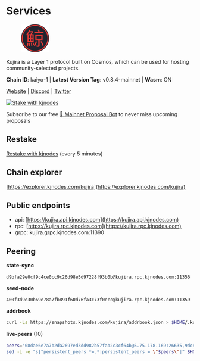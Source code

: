 # Services

<figure><img src="https://raw.githubusercontent.com/kj89/cosmos-images/main/logos/kujira.png" alt=""><figcaption></figcaption></figure>

Kujira is a Layer 1 protocol built on Cosmos, which can be used for  hosting community-selected projects.

**Chain ID**: kaiyo-1 | **Latest Version Tag**: v0.8.4-mainnet | **Wasm**: ON

[Website](https://kujira.app) | [Discord](https://discord.gg/teamkujira) | [Twitter](https://twitter.com/TeamKujira)

[![Stake with kjnodes](https://i.ibb.co/cr44Q8j/button-stake-with-kjnodes.png)](https://restake.app/kujira/kujiravaloper1tnuqj73jfn3724lqz34c27tuv80nv336sadqym)

Subscribe to our free [🤖 Mainnet Proposal Bot](https://t.me/kjnodes_proposal_bot) to never miss upcoming proposals

## Restake

[Restake with kjnodes](https://restake.app/kujira/kujiravaloper1tnuqj73jfn3724lqz34c27tuv80nv336sadqym) (every 5 minutes)
## Chain explorer
[https://explorer.kjnodes.com/kujira](https://explorer.kjnodes.com/kujira)

## Public endpoints

* api: [https://kujira.api.kjnodes.com](https://kujira.api.kjnodes.com)
* rpc: [https://kujira.rpc.kjnodes.com](https://kujira.rpc.kjnodes.com)
* grpc: kujira.grpc.kjnodes.com:11390

## Peering

**state-sync**

```text
d9bfa29e0cf9c4ce0cc9c26d98e5d97228f93b0b@kujira.rpc.kjnodes.com:11356
```

**seed-node**

```text
400f3d9e30b69e78a7fb891f60d76fa3c73f0ecc@kujira.rpc.kjnodes.com:11359
```

**addrbook**
```bash
curl -Ls https://snapshots.kjnodes.com/kujira/addrbook.json > $HOME/.kujira/config/addrbook.json
```

**live-peers** (10)
```bash
peers="08dae6e7a7b2da2697ed3dd982b57fab2c3cf64b@5.75.178.169:26635,9dc8a19299064e8d5a414a1fc25dd0d12d9871c8@138.201.16.240:30095,d9bfa29e0cf9c4ce0cc9c26d98e5d97228f93b0b@65.109.88.38:11356,b12591db8b67f7a78b2834b5c122299fdb6c8deb@65.108.201.154:2060,3a15fa46fe0a27d4ee60497a470a8c91911a9e5e@15.235.66.89:11756,58fc044463399f5c2d94a39e3474ea6196dab0bd@65.108.198.118:11856,b80cf7882c8cab4894d41ccd4f5a00406d8b5f7d@146.59.52.48:30095,ccffabe81f2de8a81e171f93fe1209392bf9993f@65.108.234.59:26656,c8b74590ce04f0f7c32b1c668290e00ec7ec275e@148.113.8.63:11856,a7e7864f241db457f38d8e5b5b3c3de989dea2fe@66.94.126.62:26656"
sed -i -e "s|^persistent_peers *=.*|persistent_peers = \"$peers\"|" $HOME/.kujira/config/config.toml
```
